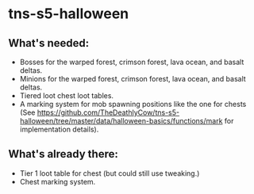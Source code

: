 # tns-s5-halloween
 
## What's needed:
* Bosses for the warped forest, crimson forest, lava ocean, and basalt deltas.
* Minions for the warped forest, crimson forest, lava ocean, and basalt deltas.
* Tiered loot chest loot tables.
* A marking system for mob spawning positions like the one for chests (See https://github.com/TheDeathlyCow/tns-s5-halloween/tree/master/data/halloween-basics/functions/mark for implementation details).

## What's already there:
* Tier 1 loot table for chest (but could still use tweaking.)
* Chest marking system.
